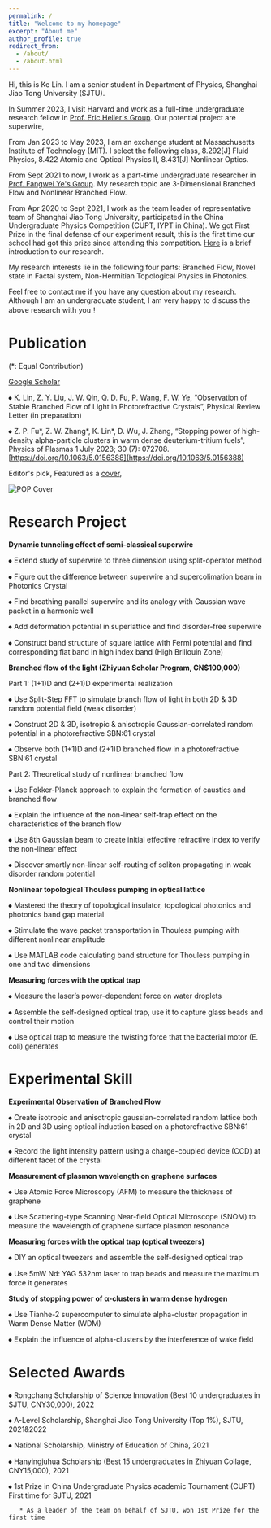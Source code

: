 ```yaml
---
permalink: /
title: "Welcome to my homepage"
excerpt: "About me"
author_profile: true
redirect_from: 
  - /about/
  - /about.html
---
```


Hi, this is Ke Lin. I am a senior student in Department of Physics, Shanghai Jiao Tong University (SJTU).

In Summer 2023, I visit Harvard and work as a full-time undergraduate research fellow in [Prof. Eric Heller's Group](https://www-heller.harvard.edu/). Our potential project are superwire,

From Jan 2023 to May 2023, I am an exchange student at Massachusetts Institute of Technology (MIT). I select the following class, 8.292[J] Fluid Physics, 8.422 Atomic and Optical Physics II, 8.431[J] Nonlinear Optics.

From Sept 2021 to now, I work as a part-time undergraduate researcher in [Prof. Fangwei Ye's Group](https://www.physics.sjtu.edu.cn/jsml/yefangwei.html). My research topic are 3-Dimensional Branched Flow and Nonlinear Branched Flow.

From Apr 2020 to Sept 2021, I work as the team leader of representative team of Shanghai Jiao Tong University, participated in the China Undergraduate Physics Competition (CUPT, IYPT in China). We got First Prize in the final defense of our experiment result, this is the first time our school had got this prize since attending this competition. [Here](https://github.com/KeLin666/KeLin666.github.io/blob/master/files/2-Circling%20Magnet.pdf) is a brief introduction to our research.

My research interests lie in the following four parts: Branched Flow, Novel state in Factal system, Non-Hermitian Topological Physics in Photonics.

Feel free to contact me if you have any question about my research. Although I am an undergraduate student, I am very happy to discuss the above research with you！


Publication
======
(\*: Equal Contribution)

[Google Scholar](https://scholar.google.com/citations?user=VcBPUQwAAAAJ&hl=en)

⦁ K. Lin, Z. Y. Liu, J. W. Qin, Q. D. Fu, P. Wang, F. W. Ye, “Observation of Stable Branched Flow of Light in Photorefractive Crystals”, Physical Review Letter (in preparation)

⦁ Z. P. Fu*, Z. W. Zhang*, K. Lin*, D. Wu, J. Zhang, “Stopping power of high-density alpha-particle clusters in warm dense deuterium-tritium fuels”, Physics of Plasmas 1 July 2023; 30 (7): 072708. [https://doi.org/10.1063/5.0156388](https://doi.org/10.1063/5.0156388)

Editor's pick, Featured as a [cover](https://KeLin666.github.io/images/POP-coverimage.jpg),

![POP Cover](https://KeLin666.github.io/images/POP-coverimage.jpg)



Research Project
======

**Dynamic tunneling effect of semi-classical superwire**


⦁ Extend study of superwire to three dimension using split-operator method

⦁ Figure out the difference between superwire and supercolimation beam in Photonics Crystal

⦁ Find breathing parallel superwire and its analogy with Gaussian wave packet in a harmonic well

⦁ Add deformation potential in superlattice and find disorder-free superwire

⦁ Construct band structure of square lattice with Fermi potential and find corresponding flat band in high index band (High Brillouin Zone)


**Branched flow of the light (Zhiyuan Scholar Program, CN$100,000)**


Part 1: (1+1)D and (2+1)D experimental realization

⦁ Use Split-Step FFT to simulate branch flow of light in both 2D & 3D random potential field (weak disorder)

⦁ Construct 2D & 3D, isotropic & anisotropic Gaussian-correlated random potential in a photorefractive SBN:61 crystal

⦁ Observe both (1+1)D and (2+1)D branched flow in a photorefractive SBN:61 crystal


Part 2: Theoretical study of nonlinear branched flow

⦁ Use Fokker-Planck approach to explain the formation of caustics and branched flow

⦁ Explain the influence of the non-linear self-trap effect on the characteristics of the branch flow

⦁ Use 8th Gaussian beam to create initial effective refractive index to verify the non-linear effect

⦁ Discover smartly non-linear self-routing of soliton propagating in weak disorder random potential



**Nonlinear topological Thouless pumping in optical lattice**


⦁ Mastered the theory of topological insulator, topological photonics and photonics band gap material

⦁ Stimulate the wave packet transportation in Thouless pumping with different nonlinear amplitude

⦁ Use MATLAB code calculating band structure for Thouless pumping in one and two dimensions


**Measuring forces with the optical trap**


⦁ Measure the laser’s power-dependent force on water droplets

⦁ Assemble the self-designed optical trap, use it to capture glass beads and control their motion

⦁ Use optical trap to measure the twisting force that the bacterial motor (E. coli) generates


Experimental Skill
======

**Experimental Observation of Branched Flow**

⦁ Create isotropic and anisotropic gaussian-correlated random lattice both in 2D and 3D using optical induction based on a photorefractive SBN:61 crystal

⦁ Record the light intensity pattern using a charge-coupled device (CCD) at different facet of the crystal


**Measurement of plasmon wavelength on graphene surfaces**

⦁ Use Atomic Force Microscopy (AFM) to measure the thickness of graphene

⦁ Use Scattering-type Scanning Near-field Optical Microscope (SNOM) to measure the wavelength of graphene surface plasmon resonance

**Measuring forces with the optical trap (optical tweezers)**

⦁ DIY an optical tweezers and assemble the self-designed optical trap

⦁ Use 5mW Nd: YAG 532nm laser to trap beads and measure the maximum force it generates

**Study of stopping power of α-clusters in warm dense hydrogen**

⦁ Use Tianhe-2 supercomputer to simulate alpha-cluster propagation in Warm Dense Matter (WDM)

⦁ Explain the influence of alpha-clusters by the interference of wake field


Selected Awards
======

⦁ Rongchang Scholarship of Science Innovation (Best 10 undergraduates in SJTU, CNY30,000), 2022

⦁ A-Level Scholarship, Shanghai Jiao Tong University (Top 1%), SJTU, 2021&2022                                   

⦁ National Scholarship, Ministry of Education of China, 2021

⦁ Hanyingjuhua Scholarship (Best 15 undergraduates in Zhiyuan Collage, CNY15,000), 2021

⦁ 1st Prize in China Undergraduate Physics academic Tournament (CUPT) First time for SJTU, 2021

       * As a leader of the team on behalf of SJTU, won 1st Prize for the first time  

